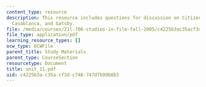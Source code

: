 ```yaml
---
content_type: resource
description: This resource includes questions for discussion on Citizen Kane was American,
  Casablanca, and Gatsby.
file: /media/courses/21l-706-studies-in-film-fall-2005/c4225b3ac35acf3dc748747d7b99b8b3_unit_11.pdf
file_type: application/pdf
learning_resource_types: []
ocw_type: OCWFile
parent_title: Study Materials
parent_type: CourseSection
resourcetype: Document
title: unit_11.pdf
uid: c4225b3a-c35a-cf3d-c748-747d7b99b8b3
---
```

